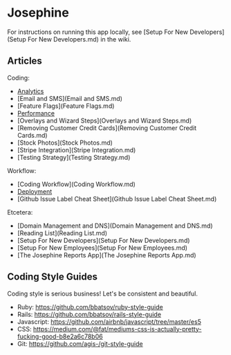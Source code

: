 # Josephine

For instructions on running this app locally, see [Setup For New Developers](Setup For New Developers.md) in the wiki.

## Articles


Coding:

- [Analytics](Analytics.md)
- [Email and SMS](Email and SMS.md)
- [Feature Flags](Feature Flags.md)
- [Performance](Performance.md)
- [Overlays and Wizard Steps](Overlays and Wizard Steps.md)
- [Removing Customer Credit Cards](Removing Customer Credit Cards.md)
- [Stock Photos](Stock Photos.md)
- [Stripe Integration](Stripe Integration.md)
- [Testing Strategy](Testing Strategy.md)

Workflow:

- [Coding Workflow](Coding Workflow.md)
- [Deployment](Deployment.md)
- [Github Issue Label Cheat Sheet](Github Issue Label Cheat Sheet.md)

Etcetera:
- [Domain Management and DNS](Domain Management and DNS.md)
- [Reading List](Reading List.md)
- [Setup For New Developers](Setup For New Developers.md)
- [Setup For New Employees](Setup For New Employees.md)
- [The Josephine Reports App](The Josephine Reports App.md)


## Coding Style Guides

Coding style is serious business! Let's be consistent and beautiful.

- Ruby: https://github.com/bbatsov/ruby-style-guide
- Rails: https://github.com/bbatsov/rails-style-guide
- Javascript: https://github.com/airbnb/javascript/tree/master/es5
- CSS: https://medium.com/@fat/mediums-css-is-actually-pretty-fucking-good-b8e2a6c78b06
- Git: https://github.com/agis-/git-style-guide
